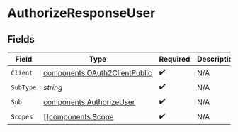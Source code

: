 # AuthorizeResponseUser


## Fields

| Field                                                                          | Type                                                                           | Required                                                                       | Description                                                                    |
| ------------------------------------------------------------------------------ | ------------------------------------------------------------------------------ | ------------------------------------------------------------------------------ | ------------------------------------------------------------------------------ |
| `Client`                                                                       | [components.OAuth2ClientPublic](../../models/components/oauth2clientpublic.md) | :heavy_check_mark:                                                             | N/A                                                                            |
| `SubType`                                                                      | *string*                                                                       | :heavy_check_mark:                                                             | N/A                                                                            |
| `Sub`                                                                          | [components.AuthorizeUser](../../models/components/authorizeuser.md)           | :heavy_check_mark:                                                             | N/A                                                                            |
| `Scopes`                                                                       | [][components.Scope](../../models/components/scope.md)                         | :heavy_check_mark:                                                             | N/A                                                                            |